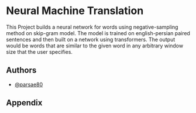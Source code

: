 
# Neural Machine Translation

This Project builds a neural network for words using negative-sampling method on skip-gram model. 
The model is trained on english-persian paired sentences and then built on a network using transformers.
The output would be words that are similar to the given word in any arbitrary window size that the user specifies. 



## Authors

- [@parsae80](https://www.github.com/parsae80)


## Appendix


